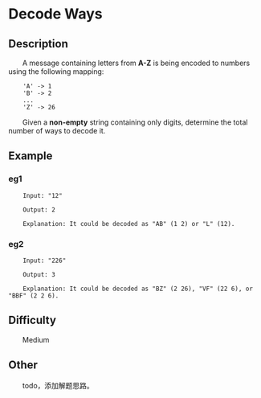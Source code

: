 # Decode Ways

## Description

&emsp;&emsp;A message containing letters from **A\-Z** is being encoded to numbers using the following mapping:

```
    'A' -> 1
    'B' -> 2
    ...
    'Z' -> 26
```

&emsp;&emsp;Given a **non-empty** string containing only digits, determine the total number of ways to decode it.

## Example

### eg1

```
    Input: "12"
    
    Output: 2
    
    Explanation: It could be decoded as "AB" (1 2) or "L" (12).
```

### eg2

```
    Input: "226"
    
    Output: 3
    
    Explanation: It could be decoded as "BZ" (2 26), "VF" (22 6), or "BBF" (2 2 6).
```

## Difficulty

&emsp;&emsp;Medium

## Other

&emsp;&emsp;todo，添加解题思路。